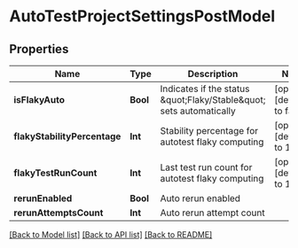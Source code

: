 # AutoTestProjectSettingsPostModel

## Properties
Name | Type | Description | Notes
------------ | ------------- | ------------- | -------------
**isFlakyAuto** | **Bool** | Indicates if the status \&quot;Flaky/Stable\&quot; sets automatically | [optional] [default to false]
**flakyStabilityPercentage** | **Int** | Stability percentage for autotest flaky computing | [optional] [default to 100]
**flakyTestRunCount** | **Int** | Last test run count for autotest flaky computing | [optional] [default to 100]
**rerunEnabled** | **Bool** | Auto rerun enabled | 
**rerunAttemptsCount** | **Int** | Auto rerun attempt count | 

[[Back to Model list]](../README.md#documentation-for-models) [[Back to API list]](../README.md#documentation-for-api-endpoints) [[Back to README]](../README.md)


